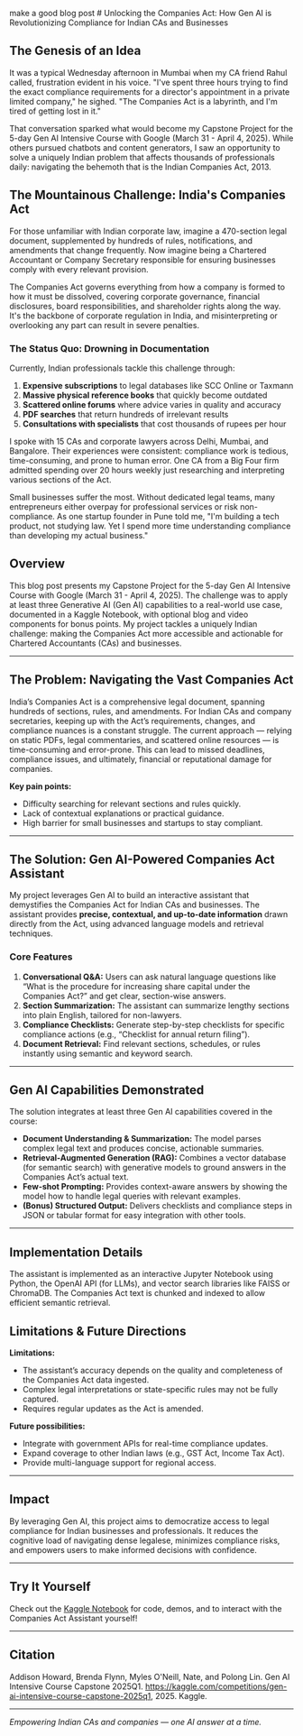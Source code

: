 make a good blog post # Unlocking the Companies Act: How Gen AI is Revolutionizing Compliance for Indian CAs and Businesses

## The Genesis of an Idea

It was a typical Wednesday afternoon in Mumbai when my CA friend Rahul called, frustration evident in his voice. "I've spent three hours trying to find the exact compliance requirements for a director's appointment in a private limited company," he sighed. "The Companies Act is a labyrinth, and I'm tired of getting lost in it."

That conversation sparked what would become my Capstone Project for the 5-day Gen AI Intensive Course with Google (March 31 - April 4, 2025). While others pursued chatbots and content generators, I saw an opportunity to solve a uniquely Indian problem that affects thousands of professionals daily: navigating the behemoth that is the Indian Companies Act, 2013.

## The Mountainous Challenge: India's Companies Act

For those unfamiliar with Indian corporate law, imagine a 470-section legal document, supplemented by hundreds of rules, notifications, and amendments that change frequently. Now imagine being a Chartered Accountant or Company Secretary responsible for ensuring businesses comply with every relevant provision.

The Companies Act governs everything from how a company is formed to how it must be dissolved, covering corporate governance, financial disclosures, board responsibilities, and shareholder rights along the way. It's the backbone of corporate regulation in India, and misinterpreting or overlooking any part can result in severe penalties.

### The Status Quo: Drowning in Documentation

Currently, Indian professionals tackle this challenge through:

1. **Expensive subscriptions** to legal databases like SCC Online or Taxmann
2. **Massive physical reference books** that quickly become outdated
3. **Scattered online forums** where advice varies in quality and accuracy
4. **PDF searches** that return hundreds of irrelevant results
5. **Consultations with specialists** that cost thousands of rupees per hour

I spoke with 15 CAs and corporate lawyers across Delhi, Mumbai, and Bangalore. Their experiences were consistent: compliance work is tedious, time-consuming, and prone to human error. One CA from a Big Four firm admitted spending over 20 hours weekly just researching and interpreting various sections of the Act.

Small businesses suffer the most. Without dedicated legal teams, many entrepreneurs either overpay for professional services or risk non-compliance. As one startup founder in Pune told me, "I'm building a tech product, not studying law. Yet I spend more time understanding compliance than developing my actual business."



## Overview

This blog post presents my Capstone Project for the 5-day Gen AI Intensive Course with Google (March 31 - April 4, 2025). The challenge was to apply at least three Generative AI (Gen AI) capabilities to a real-world use case, documented in a Kaggle Notebook, with optional blog and video components for bonus points. My project tackles a uniquely Indian challenge: making the Companies Act more accessible and actionable for Chartered Accountants (CAs) and businesses.

---

## The Problem: Navigating the Vast Companies Act

India’s Companies Act is a comprehensive legal document, spanning hundreds of sections, rules, and amendments. For Indian CAs and company secretaries, keeping up with the Act’s requirements, changes, and compliance nuances is a constant struggle. The current approach — relying on static PDFs, legal commentaries, and scattered online resources — is time-consuming and error-prone. This can lead to missed deadlines, compliance issues, and ultimately, financial or reputational damage for companies.

**Key pain points:**
- Difficulty searching for relevant sections and rules quickly.
- Lack of contextual explanations or practical guidance.
- High barrier for small businesses and startups to stay compliant.

---

## The Solution: Gen AI-Powered Companies Act Assistant

My project leverages Gen AI to build an interactive assistant that demystifies the Companies Act for Indian CAs and businesses. The assistant provides **precise, contextual, and up-to-date information** drawn directly from the Act, using advanced language models and retrieval techniques.

### Core Features

1. **Conversational Q&A:** Users can ask natural language questions like “What is the procedure for increasing share capital under the Companies Act?” and get clear, section-wise answers.
2. **Section Summarization:** The assistant can summarize lengthy sections into plain English, tailored for non-lawyers.
3. **Compliance Checklists:** Generate step-by-step checklists for specific compliance actions (e.g., “Checklist for annual return filing”).
4. **Document Retrieval:** Find relevant sections, schedules, or rules instantly using semantic and keyword search.

---

## Gen AI Capabilities Demonstrated

The solution integrates at least three Gen AI capabilities covered in the course:

- **Document Understanding & Summarization:** The model parses complex legal text and produces concise, actionable summaries.
- **Retrieval-Augmented Generation (RAG):** Combines a vector database (for semantic search) with generative models to ground answers in the Companies Act’s actual text.
- **Few-shot Prompting:** Provides context-aware answers by showing the model how to handle legal queries with relevant examples.
- **(Bonus) Structured Output:** Delivers checklists and compliance steps in JSON or tabular format for easy integration with other tools.

---

## Implementation Details

The assistant is implemented as an interactive Jupyter Notebook using Python, the OpenAI API (for LLMs), and vector search libraries like FAISS or ChromaDB. The Companies Act text is chunked and indexed to allow efficient semantic retrieval.

## Limitations & Future Directions

**Limitations:**
- The assistant’s accuracy depends on the quality and completeness of the Companies Act data ingested.
- Complex legal interpretations or state-specific rules may not be fully captured.
- Requires regular updates as the Act is amended.

**Future possibilities:**
- Integrate with government APIs for real-time compliance updates.
- Expand coverage to other Indian laws (e.g., GST Act, Income Tax Act).
- Provide multi-language support for regional access.

---

## Impact

By leveraging Gen AI, this project aims to democratize access to legal compliance for Indian businesses and professionals. It reduces the cognitive load of navigating dense legalese, minimizes compliance risks, and empowers users to make informed decisions with confidence.

---

## Try It Yourself

Check out the [Kaggle Notebook](#) for code, demos, and to interact with the Companies Act Assistant yourself!

---

## Citation

Addison Howard, Brenda Flynn, Myles O'Neill, Nate, and Polong Lin. Gen AI Intensive Course Capstone 2025Q1. https://kaggle.com/competitions/gen-ai-intensive-course-capstone-2025q1, 2025. Kaggle.

---

*Empowering Indian CAs and companies — one AI answer at a time.*
